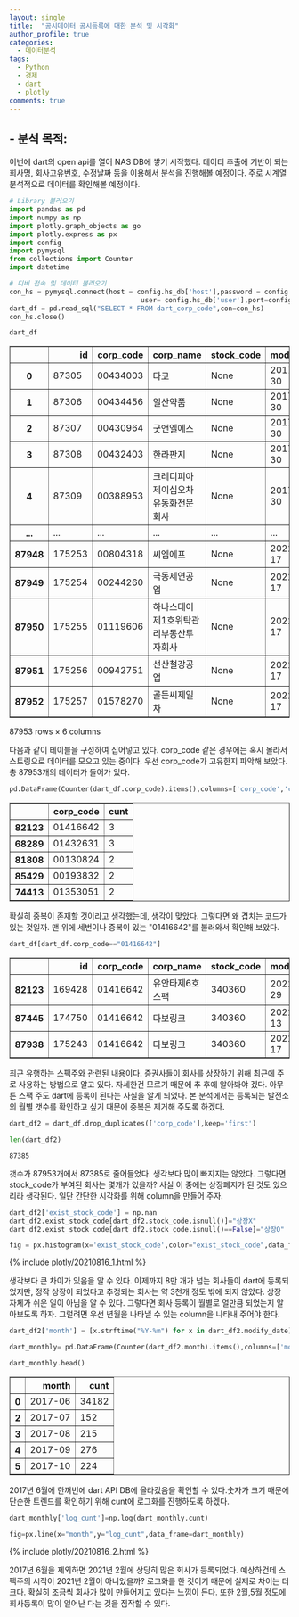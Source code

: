```yaml
---
layout: single
title:  "공시데이터 공시등록에 대한 분석 및 시각화"
author_profile: true
categories:
  - 데이터분석
tags:
  - Python
  - 경제
  - dart
  - plotly
comments: true
---
```


## - 분석 목적: 
이번에 dart의 open api를 열어 NAS DB에 쌓기 시작했다. 데이터 추출에 기반이 되는 회사명, 회사고유번호, 수정날짜 등을 이용해서 분석을 진행해볼 예정이다. 주로 시계열 분석적으로 데이터를 확인해볼 예정이다.


```python
# Library 불러오기
import pandas as pd
import numpy as np
import plotly.graph_objects as go
import plotly.express as px
import config
import pymysql
from collections import Counter
import datetime
```


```python
# 디비 접속 및 데이터 불러오기
con_hs = pymysql.connect(host = config.hs_db['host'],password = config.hs_db['password'],
                                 user= config.hs_db['user'],port=config.hs_db['port'],db="hs_datascience_db",charset='utf8')
dart_df = pd.read_sql("SELECT * FROM dart_corp_code",con=con_hs)
con_hs.close()
```


```python
dart_df
```




<div>
<style scoped>
    .dataframe tbody tr th:only-of-type {
        vertical-align: middle;
    }

    .dataframe tbody tr th {
        vertical-align: top;
    }

    .dataframe thead th {
        text-align: right;
    }
</style>
<table border="1" class="dataframe">
  <thead>
    <tr style="text-align: right;">
      <th></th>
      <th>id</th>
      <th>corp_code</th>
      <th>corp_name</th>
      <th>stock_code</th>
      <th>modify_date</th>
      <th>record_datetime</th>
    </tr>
  </thead>
  <tbody>
    <tr>
      <th>0</th>
      <td>87305</td>
      <td>00434003</td>
      <td>다코</td>
      <td>None</td>
      <td>2017-06-30</td>
      <td>2021-08-02 22:31:36</td>
    </tr>
    <tr>
      <th>1</th>
      <td>87306</td>
      <td>00434456</td>
      <td>일산약품</td>
      <td>None</td>
      <td>2017-06-30</td>
      <td>2021-08-02 22:31:36</td>
    </tr>
    <tr>
      <th>2</th>
      <td>87307</td>
      <td>00430964</td>
      <td>굿앤엘에스</td>
      <td>None</td>
      <td>2017-06-30</td>
      <td>2021-08-02 22:31:36</td>
    </tr>
    <tr>
      <th>3</th>
      <td>87308</td>
      <td>00432403</td>
      <td>한라판지</td>
      <td>None</td>
      <td>2017-06-30</td>
      <td>2021-08-02 22:31:36</td>
    </tr>
    <tr>
      <th>4</th>
      <td>87309</td>
      <td>00388953</td>
      <td>크레디피아제이십오차유동화전문회사</td>
      <td>None</td>
      <td>2017-06-30</td>
      <td>2021-08-02 22:31:36</td>
    </tr>
    <tr>
      <th>...</th>
      <td>...</td>
      <td>...</td>
      <td>...</td>
      <td>...</td>
      <td>...</td>
      <td>...</td>
    </tr>
    <tr>
      <th>87948</th>
      <td>175253</td>
      <td>00804318</td>
      <td>씨엠에프</td>
      <td>None</td>
      <td>2021-08-17</td>
      <td>2021-08-18 08:00:22</td>
    </tr>
    <tr>
      <th>87949</th>
      <td>175254</td>
      <td>00244260</td>
      <td>극동제연공업</td>
      <td>None</td>
      <td>2021-08-17</td>
      <td>2021-08-18 08:00:22</td>
    </tr>
    <tr>
      <th>87950</th>
      <td>175255</td>
      <td>01119606</td>
      <td>하나스테이제1호위탁관리부동산투자회사</td>
      <td>None</td>
      <td>2021-08-17</td>
      <td>2021-08-18 08:00:22</td>
    </tr>
    <tr>
      <th>87951</th>
      <td>175256</td>
      <td>00942751</td>
      <td>선산철강공업</td>
      <td>None</td>
      <td>2021-08-17</td>
      <td>2021-08-18 08:00:22</td>
    </tr>
    <tr>
      <th>87952</th>
      <td>175257</td>
      <td>01578270</td>
      <td>골든씨제일차</td>
      <td>None</td>
      <td>2021-08-17</td>
      <td>2021-08-18 08:00:22</td>
    </tr>
  </tbody>
</table>
<p>87953 rows × 6 columns</p>
</div>



다음과 같이 테이블을 구성하여 집어넣고 있다. corp_code 같은 경우에는 혹시 몰라서 스트링으로 데이터를 모으고 있는 중이다. 우선 corp_code가 고유한지 파악해 보았다. 총 87953개의 데이터가 들어가 있다.


```python
pd.DataFrame(Counter(dart_df.corp_code).items(),columns=['corp_code','cunt']).sort_values(['cunt'],ascending=False).head()
```




<div>
<style scoped>
    .dataframe tbody tr th:only-of-type {
        vertical-align: middle;
    }

    .dataframe tbody tr th {
        vertical-align: top;
    }

    .dataframe thead th {
        text-align: right;
    }
</style>
<table border="1" class="dataframe">
  <thead>
    <tr style="text-align: right;">
      <th></th>
      <th>corp_code</th>
      <th>cunt</th>
    </tr>
  </thead>
  <tbody>
    <tr>
      <th>82123</th>
      <td>01416642</td>
      <td>3</td>
    </tr>
    <tr>
      <th>68289</th>
      <td>01432631</td>
      <td>3</td>
    </tr>
    <tr>
      <th>81808</th>
      <td>00130824</td>
      <td>2</td>
    </tr>
    <tr>
      <th>85429</th>
      <td>00193832</td>
      <td>2</td>
    </tr>
    <tr>
      <th>74413</th>
      <td>01353051</td>
      <td>2</td>
    </tr>
  </tbody>
</table>
</div>



확실히 중복이 존재할 것이라고 생각했는데, 생각이 맞았다. 그렇다면 왜 겹치는 코드가 있는 것일까. 맨 위에 세번이나 중복이 있는 "01416642"를 불러와서 확인해 보았다.


```python
dart_df[dart_df.corp_code=="01416642"]
```




<div>
<style scoped>
    .dataframe tbody tr th:only-of-type {
        vertical-align: middle;
    }

    .dataframe tbody tr th {
        vertical-align: top;
    }

    .dataframe thead th {
        text-align: right;
    }
</style>
<table border="1" class="dataframe">
  <thead>
    <tr style="text-align: right;">
      <th></th>
      <th>id</th>
      <th>corp_code</th>
      <th>corp_name</th>
      <th>stock_code</th>
      <th>modify_date</th>
      <th>record_datetime</th>
    </tr>
  </thead>
  <tbody>
    <tr>
      <th>82123</th>
      <td>169428</td>
      <td>01416642</td>
      <td>유안타제6호스팩</td>
      <td>340360</td>
      <td>2021-07-29</td>
      <td>2021-08-02 22:31:38</td>
    </tr>
    <tr>
      <th>87445</th>
      <td>174750</td>
      <td>01416642</td>
      <td>다보링크</td>
      <td>340360</td>
      <td>2021-08-13</td>
      <td>2021-08-16 17:33:49</td>
    </tr>
    <tr>
      <th>87938</th>
      <td>175243</td>
      <td>01416642</td>
      <td>다보링크</td>
      <td>340360</td>
      <td>2021-08-17</td>
      <td>2021-08-18 08:00:22</td>
    </tr>
  </tbody>
</table>
</div>



최근 유행하는 스팩주와 관련된 내용이다. 증권사들이 회사를 상장하기 위해 최근에 주로 사용하는 방법으로 알고 있다. 자세한건 모르기 때문에 추 후에 알아봐야 겠다. 아무튼 스팩 주도 dart에 등록이 된다는 사실을 알게 되었다. 본 분석에서는 등록되는 발전소의 월별 갯수를 확인하고 싶기 때문에 중복은 제거해 주도록 하겠다.


```python
dart_df2 = dart_df.drop_duplicates(['corp_code'],keep='first')
```


```python
len(dart_df2)
```




    87385



갯수가 87953개에서 87385로 줄어들었다. 생각보다 많이 빠지지는 않았다. 그렇다면 stock_code가 부여된 회사는 몇개가 있을까? 사실 이 중에는 상장폐지가 된 것도 있으리라 생각된다. 일단 간단한 시각화를 위해 column을 만들어 주자.


```python
dart_df2['exist_stock_code'] = np.nan
dart_df2.exist_stock_code[dart_df2.stock_code.isnull()]="상장X"
dart_df2.exist_stock_code[dart_df2.stock_code.isnull()==False]="상장O"
```


```python
fig = px.histogram(x='exist_stock_code',color="exist_stock_code",data_frame=dart_df2)
```

{% include plotly/20210816_1.html %}

생각보다 큰 차이가 있음을 알 수 있다. 이제까지 8만 개가 넘는 회사들이 dart에 등록되었지만, 정작 상장이 되었다고 추정되는 회사는 약 3천개 정도 밖에 되지 않았다. 상장 자체가 쉬운 일이 아님을 알 수 있다. 그렇다면 회사 등록이 월별로 얼만큼 되었는지 알아보도록 하자. 그럴려면 우선 년월을 나타낼 수 있는 column을 나타내 주어야 한다.


```python
dart_df2['month'] = [x.strftime("%Y-%m") for x in dart_df2.modify_date]
```


```python
dart_monthly= pd.DataFrame(Counter(dart_df2.month).items(),columns=['month','cunt']).sort_values(['month'])
```


```python
dart_monthly.head()
```




<div>
<style scoped>
    .dataframe tbody tr th:only-of-type {
        vertical-align: middle;
    }

    .dataframe tbody tr th {
        vertical-align: top;
    }

    .dataframe thead th {
        text-align: right;
    }
</style>
<table border="1" class="dataframe">
  <thead>
    <tr style="text-align: right;">
      <th></th>
      <th>month</th>
      <th>cunt</th>
    </tr>
  </thead>
  <tbody>
    <tr>
      <th>0</th>
      <td>2017-06</td>
      <td>34182</td>
    </tr>
    <tr>
      <th>2</th>
      <td>2017-07</td>
      <td>152</td>
    </tr>
    <tr>
      <th>3</th>
      <td>2017-08</td>
      <td>215</td>
    </tr>
    <tr>
      <th>4</th>
      <td>2017-09</td>
      <td>276</td>
    </tr>
    <tr>
      <th>5</th>
      <td>2017-10</td>
      <td>224</td>
    </tr>
  </tbody>
</table>
</div>



2017년 6월에 한꺼번에 dart API DB에 올라갔음을 확인할 수 있다.숫자가 크기 때문에 단순한 트렌드를 확인하기 위해 cunt에 로그화를 진행하도록 하겠다.


```python
dart_monthly['log_cunt']=np.log(dart_monthly.cunt)
```


```python
fig=px.line(x="month",y="log_cunt",data_frame=dart_monthly)
```

{% include plotly/20210816_2.html %}

2017년 6월을 제외하면 2021년 2월에 상당히 많은 회사가 등록되었다. 예상하건데 스팩주의 시작이 2021년 2월이 아니었을까? 로그화를 한 것이기 때문에 실제로 차이는 더 크다. 확실히 조금씩 회사가 많이 만들어지고 있다는 느낌이 든다. 또한 2월,5월 정도에 회사등록이 많이 일어난 다는 것을 짐작할 수 있다. 
